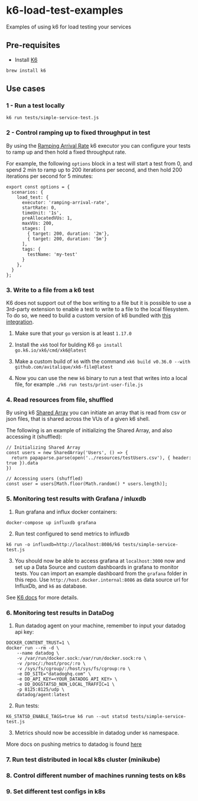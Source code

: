 # k6-load-test-examples
Examples of using k6 for load testing your services

## Pre-requisites
- Install [K6](https://k6.io/docs/get-started/installation/)
```
brew install k6
```

## Use cases

### 1 - Run a test locally
```
k6 run tests/simple-service-test.js
```

### 2 - Control ramping up to fixed throughput in test
By using the [Ramping Arrival Rate](https://k6.io/docs/using-k6/scenarios/executors/ramping-arrival-rate/) k6 executor you can configure your tests to ramp up and then hold a fixed throughput rate. 

For example, the following `options` block in a test will start a test from 0, and spend 2 min to ramp up to 200 iterations per second, and then hold 200 iterations per second for 5 minutes:
```
export const options = {
  scenarios: {
    load_test: {
      executor: 'ramping-arrival-rate',
      startRate: 0,
      timeUnit: '1s',
      preAllocatedVUs: 1,
      maxVUs: 200,
      stages: [
        { target: 200, duration: '2m'},
        { target: 200, duration: '5m'}
      ],
      tags: {
        testName: 'my-test'
      }
    },
  }
};
```

### 3. Write to a file from a k6 test
K6 does not support out of the box writing to a file but it is possible to use a 3rd-party extension to enable a test to write to a file to the local filesystem. To do so, we need to build a custom version of k6 bundled with [this integration](https://github.com/avitalique/xk6-file).

1. Make sure that your `go` version is at least `1.17.0`

2. Install the `xk6` tool for bulding K6 `go install go.k6.io/xk6/cmd/xk6@latest`

3. Make a custom build of `k6` with the command `xk6 build v0.36.0 --with github.com/avitalique/xk6-file@latest`

4. Now you can use the new `k6` binary to run a test that writes into a local file, for example `./k6 run tests/print-user-file.js`

### 4. Read resources from file, shuffled
By using k6 [Shared Array](https://k6.io/docs/javascript-api/k6-data/sharedarray/) you can initiate an array that is read from csv or json files, that is shared across the VUs of a given k6 shell.

The following is an example of initializing the Shared Array, and also accessing it (shuffled):
```
// Initializing Shared Array
const users = new SharedArray('Users', () => {
  return papaparse.parse(open('../resources/testUsers.csv'), { header: true }).data
})

// Accessing users (shuffled)
const user = users[Math.floor(Math.random() * users.length)];
```

### 5. Monitoring test results with Grafana / inluxdb
1. Run grafana and influx docker containers: 
```
docker-compose up influxdb grafana
```

2. Run test configured to send metrics to influxdb
```
k6 run -o influxdb=http://localhost:8086/k6 tests/simple-service-test.js
```

3. You should now be able to access grafana at `localhost:3000` now and set up a Data Source and custom dashboards in grafana to monitor tests. You can import an example dashboard from the `grafana` folder in this repo. Use `http://host.docker.internal:8086` as data source url for InfluxDb, and `k6` as database.

See [K6 docs](https://k6.io/docs/results-output/real-time/influxdb-+-grafana/) for more details.

### 6. Monitoring test results in DataDog
1. Run datadog agent on your machine, remember to input your datadog api key:
```
DOCKER_CONTENT_TRUST=1 \
docker run --rm -d \
    --name datadog \
    -v /var/run/docker.sock:/var/run/docker.sock:ro \
    -v /proc/:/host/proc/:ro \
    -v /sys/fs/cgroup/:/host/sys/fs/cgroup:ro \
    -e DD_SITE="datadoghq.com" \
    -e DD_API_KEY=<YOUR_DATADOG_API_KEY> \
    -e DD_DOGSTATSD_NON_LOCAL_TRAFFIC=1 \
    -p 8125:8125/udp \
    datadog/agent:latest
```

2. Run tests:
```
K6_STATSD_ENABLE_TAGS=true k6 run --out statsd tests/simple-service-test.js
```

3. Metrics should now be accessible in datadog under `k6` namespace.

More docs on pushing metrics to datadog is found [here](https://k6.io/docs/results-output/real-time/datadog/)



### 7. Run test distributed in local k8s cluster (minikube)


### 8. Control different number of machines running tests on k8s


### 9. Set different test configs in k8s
